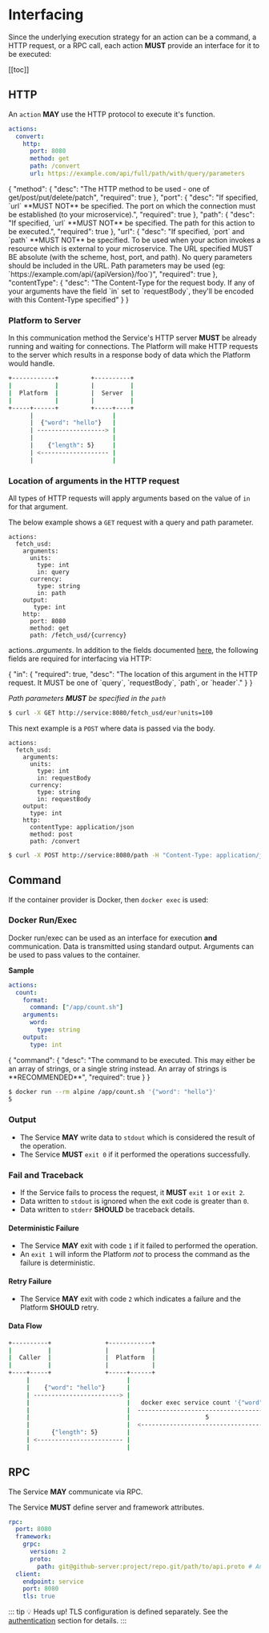 # Interfacing

Since the underlying execution strategy for an action can be a command, a HTTP request, or a RPC call, 
each action **MUST** provide an interface for it to be executed:

[[toc]]

## HTTP

<SBadge text="actions.$.http" type="info"/>

An `action` **MAY** use the HTTP protocol to execute it's function.

```yaml
actions:
  convert:
    http:
      port: 8080
      method: get
      path: /convert
      url: https://example.com/api/full/path/with/query/parameters
```

<json-table>
<p>
{
    "method": {                                                          
        "desc": "The HTTP method to be used - one of get/post/put/delete/patch",
        "required": true
    },
    "port": {                                                          
        "desc": "If specified, `url` **MUST NOT** be specified. The port on which the connection must be established (to your microservice).",
        "required": true
    },
    "path": {                                                          
        "desc": "If specified, `url` **MUST NOT** be specified. The path for this action to be executed.",
        "required": true
    },
    "url": {
        "desc": "If specified, `port` and `path` **MUST NOT** be specified. To be used when your action invokes a resource which is external to your microservice. The URL specified MUST BE absolute (with the scheme, host, port, and path). No query parameters should be included in the URL. Path parameters may be used (eg: `https://example.com/api/{apiVersion}/foo`)",
        "required": true
    },
    "contentType": {                                                              
        "desc": "The Content-Type for the request body. If any of your arguments have the field `in` set to `requestBody`, they'll be encoded with this Content-Type specified"
    }  
}
</p>
</json-table>

### Platform to Server

In this communication method the Service's HTTP server **MUST** be already running and waiting for connections.
The Platform will make HTTP requests to the server which results in a response body of data which the Platform would handle.

```bash
+------------+         +----------+
|            |         |          |
|  Platform  |         |  Server  |
|            |         |          |
+-----+------+         +-----+----+
      |                      |
      |  {"word": "hello"}   |
      | -------------------> |
      |                      |
      |    {"length": 5}     |
      | <------------------- |
      |                      |
```

### Location of arguments in the HTTP request

All types of HTTP requests will apply arguments based on the value of `in` for that argument.

The below example shows a `GET` request with a query and path parameter.

```yaml{4,5,6,7,8,9,13}
actions:
  fetch_usd:
    arguments:
      units:
        type: int
        in: query
      currency:
        type: string
        in: path
    output:
       type: int
    http:
      port: 8080
      method: get
      path: /fetch_usd/{currency}
```

<SBadge>actions.$.arguments.$</SBadge>
In addition to the fields documented [here](/schema/actions/#arguments), the following fields are required for
interfacing via HTTP:

<json-table>
<p>
{
    "in": {
        "required": true,
        "desc": "The location of this argument in the HTTP request. It MUST be one of `query`, `requestBody`, `path`, or `header`."
    }
}
</p>
</json-table>

*Path parameters **MUST** be specified in the `path`*

```sh
$ curl -X GET http://service:8080/fetch_usd/eur?units=100
```

This next example is a `POST` where data is passed via the body.

```yaml{4,5,6,7,8,9}
actions:
  fetch_usd:
    arguments:
      units:
        type: int
        in: requestBody
      currency:
        type: string
        in: requestBody
    output:
      type: int
    http:
      contentType: application/json
      method: post
      path: /convert
```

```sh
$ curl -X POST http://service:8080/path -H "Content-Type: application/json" -d '{"currency": "eur", "units": 100}'
```

## Command

<SBadge text="actions.$.format" type="info"/>

If the container provider is Docker, then `docker exec` is used:

### Docker Run/Exec
Docker run/exec can be used as an interface for execution **and** communication.
Data is transmitted using standard output. Arguments can be used to pass values to the container.

**Sample**

```yaml
actions:
  count:
    format:
      command: ["/app/count.sh"]
    arguments:
      word:
        type: string
    output:
      type: int
```

<json-table>
<p>
{
    "command": {                                                          
        "desc": "The command to be executed. This may either be an array of strings, or a single string instead. An array of strings is **RECOMMENDED**",
        "required": true
    }
}
</p>
</json-table>

```sh
$ docker run --rm alpine /app/count.sh '{"word": "hello"}'
5
```

### Output
- The Service **MAY** write data to `stdout` which is considered the result of the operation.
- The Service **MUST** `exit 0` if it performed the operations successfully.

### Fail and Traceback
- If the Service fails to process the request, it **MUST** `exit 1` or `exit 2`.
- Data written to `stdout` is ignored when the exit code is greater than `0`.
- Data written to `stderr` **SHOULD** be traceback details.

#### Deterministic Failure
- The Service **MAY** exit with code `1` if it failed to performed the operation.
- An `exit 1` will inform the Platform *not* to process the command as the failure is deterministic.

#### Retry Failure
- The Service **MAY** exit with code `2` which indicates a failure and the Platform **SHOULD** retry.


#### Data Flow

```sh
+----------+               +------------+                                +----------------------+
|          |               |            |                                |                      |
|  Caller  |               |  Platform  |                                |  Interface via Exec  |
|          |               |            |                                |                      |
+----+-----+               +-----+------+                                +----------+-----------+
     |                           |                                                  |
     |    {"word": "hello"}      |                                                  |
     | ------------------------> |                                                  |
     |                           |   docker exec service count '{"word":"hello"}'   |
     |                           |  --------------------------------------------->  |
     |                           |                     5                            |
     |                           |  <---------------------------------------------  |
     |      {"length": 5}        |                                                  |
     | <------------------------ |                                                  |
     |                           |                                                  |
```

## RPC

<SBadge text="actions.$.rpc" type="info"/>

The Service **MAY** communicate via RPC.

The Service **MUST** define server and framework attributes.

```yaml
rpc:
  port: 8080
  framework:
    grpc:
      version: 2
      proto:
        path: git@github-server:project/repo.git/path/to/api.proto # Any valid URI path can be used
  client:
    endpoint: service
    port: 8080
    tls: true
```

::: tip 💡 Heads up!
TLS configuration is defined separately. See the [authentication](/schema/authentication) section for details.
:::

